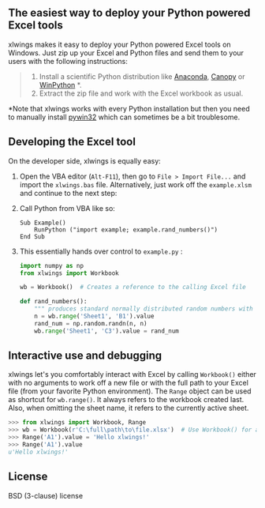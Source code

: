 ## The easiest way to deploy your Python powered Excel tools

xlwings makes it easy to deploy your Python powered Excel tools on Windows. Just zip up your Excel and Python files and send them to your users with the following instructions:

> 1. Install a scientific Python distribution like [Anaconda](https://store.continuum.io/cshop/anaconda/), [Canopy](https://enthought.com/downloads/) or [WinPython](https://code.google.com/p/winpython/) *.
> 2. Extract the zip file and work with the Excel workbook as usual.

*Note that xlwings works with every Python installation but then you need to manually install [pywin32](http://sourceforge.net/projects/pywin32/) which can sometimes be a bit troublesome.

## Developing the Excel tool

On the developer side, xlwings is equally easy:

1. Open the VBA editor (`Alt-F11`), then go to `File > Import File...` and import the `xlwings.bas` file. Alternatively, just work off the `example.xlsm` and continue to the next step:
2. Call Python from VBA like so:
 
    ```VB.net
    Sub Example()
        RunPython ("import example; example.rand_numbers()")
    End Sub
    ```

3. This essentially hands over control to `example.py` :

    ```python
    import numpy as np
    from xlwings import Workbook

    wb = Workbook()  # Creates a reference to the calling Excel file

    def rand_numbers():
        """ produces standard normally distributed random numbers with dim (n,n)"""
        n = wb.range('Sheet1', 'B1').value
        rand_num = np.random.randn(n, n)
        wb.range('Sheet1', 'C3').value = rand_num
    ```

## Interactive use and debugging
xlwings let's you comfortably interact with Excel by calling `Workbook()` either with no arguments to work off a new file or with the full path to your Excel file (from your favorite Python environment). The `Range` object can be used as shortcut for `wb.range()`. It always refers to the workbook created last. Also, when omitting the sheet name, it refers to the currently active sheet.

```python
>>> from xlwings import Workbook, Range
>>> wb = Workbook(r'C:\full\path\to\file.xlsx')  # Use Workbook() for a new file
>>> Range('A1').value = 'Hello xlwings!'
>>> Range('A1').value
u'Hello xlwings!'
```

## License

BSD (3-clause) license